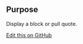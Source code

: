 ## Purpose

Display a block or pull quote.

[Edit this on GitHub](https://github.com/wellcometrust/wellcomecollection.org/blob/master/common/views/components/Quote/README.md)
